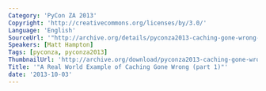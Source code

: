 ```yaml
---
Category: 'PyCon ZA 2013'
Copyright: 'http://creativecommons.org/licenses/by/3.0/'
Language: 'English'
SourceUrl: '"http://archive.org/details/pyconza2013-caching-gone-wrong-pt1"'
Speakers: [Matt Hampton]
Tags: [pyconza, pyconza2013]
ThumbnailUrl: 'http://archive.org/download/pyconza2013-caching-gone-wrong-pt1/pyconza2013-caching-gone-wrong-pt1.thumbs/pyconza2013-caching-gone-wrong-pt1_001470.jpg'
Title: '"A Real World Example of Caching Gone Wrong (part 1)"'
date: '2013-10-03'
---
```


